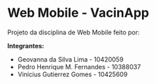 # Web Mobile - VacinApp
Projeto da disciplina de Web Mobile feito por:

**Integrantes:**
- Geovanna da Silva Lima - 10420059
- Pedro Henrique M. Fernandes - 10388037
- Vinícius Gutierrez Gomes - 10425609
